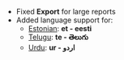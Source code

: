 - Fixed **Export** for large reports
- Added language support for:
	- [Estonian](https://translate.erpnext.com/view?lang=et): **et - eesti**
	- [Telugu](https://translate.erpnext.com/view?lang=te): **te - తెలుగు**
	- [Urdu](https://translate.erpnext.com/view?lang=ur): **ur - اردو**
